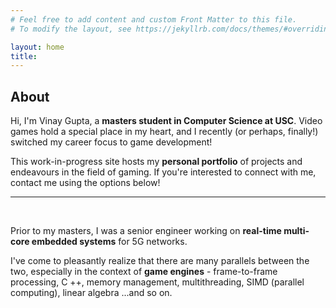 ```yaml
---
# Feel free to add content and custom Front Matter to this file.
# To modify the layout, see https://jekyllrb.com/docs/themes/#overriding-theme-defaults

layout: home
title: 
---
```


## About

Hi, I'm Vinay Gupta, a **masters student in Computer Science at USC**. Video games hold a special place in my heart, and I recently (or perhaps, finally!) switched my career focus to game development!

This work-in-progress site hosts my **personal portfolio** of projects and endeavours in the field of gaming. If you're interested to connect with me, contact me using the options below!

<HR>
<BR>

Prior to my masters, I was a senior engineer working on **real-time multi-core embedded systems** for 5G networks.

I've come to pleasantly realize that there are many parallels between the two, especially in the context of **game engines** - frame-to-frame processing, C ++, memory management, multithreading, SIMD (parallel computing), linear algebra ...and so on.
